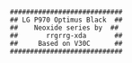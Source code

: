                                        ############################
                                       ## LG P970 Optimus Black  ##
                                       ##    Neoxide series by  ##
                                       ##       rrgrrg-xda       ##
                                       ##     Based on V30C      ##
                                       ############################                                       

